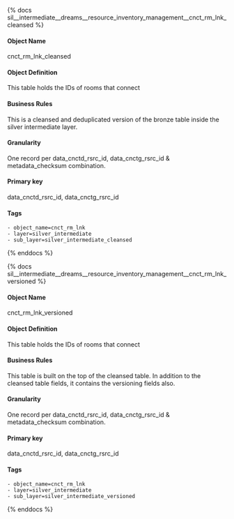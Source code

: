 {% docs sil__intermediate__dreams__resource_inventory_management__cnct_rm_lnk_cleansed %}

#### Object Name
cnct_rm_lnk_cleansed

#### Object Definition
This table holds the IDs of rooms that connect

#### Business Rules
This is a cleansed and deduplicated version of the bronze table inside the silver intermediate layer.

#### Granularity
One record per data_cnctd_rsrc_id, data_cnctg_rsrc_id & metadata_checksum combination.

#### Primary key
data_cnctd_rsrc_id, data_cnctg_rsrc_id

#### Tags
    - object_name=cnct_rm_lnk
    - layer=silver_intermediate
    - sub_layer=silver_intermediate_cleansed

{% enddocs %}

{% docs sil__intermediate__dreams__resource_inventory_management__cnct_rm_lnk_versioned %}

#### Object Name
cnct_rm_lnk_versioned

#### Object Definition
This table holds the IDs of rooms that connect

#### Business Rules
This table is built on the top of the cleansed table. In addition to the cleansed table fields, it contains the versioning fields also.

#### Granularity
One record per data_cnctd_rsrc_id, data_cnctg_rsrc_id & metadata_checksum combination.

#### Primary key
data_cnctd_rsrc_id, data_cnctg_rsrc_id

#### Tags
    - object_name=cnct_rm_lnk
    - layer=silver_intermediate
    - sub_layer=silver_intermediate_versioned

{% enddocs %}